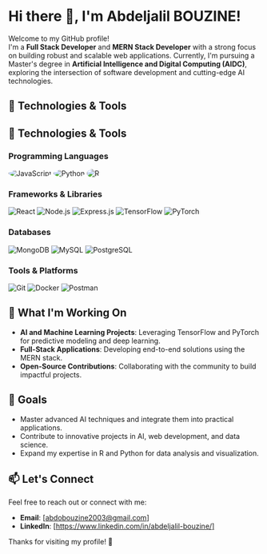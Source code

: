 # Hi there 👋, I'm Abdeljalil BOUZINE!

Welcome to my GitHub profile!  
I'm a **Full Stack Developer** and **MERN Stack Developer** with a strong focus on building robust and scalable web applications. Currently, I'm pursuing a Master's degree in **Artificial Intelligence and Digital Computing (AIDC)**, exploring the intersection of software development and cutting-edge AI technologies.  

## 🔧 Technologies & Tools  

## 🔧 Technologies & Tools  

### Programming Languages  
<p align="left">
  <img src="https://img.shields.io/badge/JavaScript-20232A?style=for-the-badge&logo=javascript&logoColor=F7DF1E&logoWidth=20&labelColor=000000&borderRadius=20" alt="JavaScript" style="border-radius:50%;" />
  <img src="https://img.shields.io/badge/Python-3776AB?style=for-the-badge&logo=python&logoColor=ffdd54&borderRadius=20" alt="Python" style="border-radius:50%;" />
  <img src="https://img.shields.io/badge/R-276DC3?style=for-the-badge&logo=r&logoColor=white&borderRadius=20" alt="R" style="border-radius:50%;" />
</p>

### Frameworks & Libraries  
<p align="left">
  <img src="https://img.shields.io/badge/React-20232A?style=for-the-badge&logo=react&logoColor=61DAFB&borderRadius=20" alt="React" />
  <img src="https://img.shields.io/badge/Node.js-339933?style=for-the-badge&logo=nodedotjs&logoColor=white&borderRadius=20" alt="Node.js" />
  <img src="https://img.shields.io/badge/Express.js-000000?style=for-the-badge&logo=express&logoColor=white&borderRadius=20" alt="Express.js" />
  <img src="https://img.shields.io/badge/TensorFlow-FF6F00?style=for-the-badge&logo=tensorflow&logoColor=white&borderRadius=20" alt="TensorFlow" />
  <img src="https://img.shields.io/badge/PyTorch-EE4C2C?style=for-the-badge&logo=pytorch&logoColor=white&borderRadius=20" alt="PyTorch" />
</p>

### Databases  
<p align="left">
  <img src="https://img.shields.io/badge/MongoDB-4EA94B?style=for-the-badge&logo=mongodb&logoColor=white&borderRadius=20" alt="MongoDB" />
  <img src="https://img.shields.io/badge/MySQL-4479A1?style=for-the-badge&logo=mysql&logoColor=white&borderRadius=20" alt="MySQL" />
  <img src="https://img.shields.io/badge/PostgreSQL-336791?style=for-the-badge&logo=postgresql&logoColor=white&borderRadius=20" alt="PostgreSQL" />
</p>

### Tools & Platforms  
<p align="left">
  <img src="https://img.shields.io/badge/Git-F05032?style=for-the-badge&logo=git&logoColor=white&borderRadius=20" alt="Git" />
  <img src="https://img.shields.io/badge/Docker-2496ED?style=for-the-badge&logo=docker&logoColor=white&borderRadius=20" alt="Docker" />
  <img src="https://img.shields.io/badge/Postman-FF6C37?style=for-the-badge&logo=postman&logoColor=white&borderRadius=20" alt="Postman" />
</p>


## 🌟 What I'm Working On  
- **AI and Machine Learning Projects**: Leveraging TensorFlow and PyTorch for predictive modeling and deep learning.  
- **Full-Stack Applications**: Developing end-to-end solutions using the MERN stack.  
- **Open-Source Contributions**: Collaborating with the community to build impactful projects.  

## 🚀 Goals  
- Master advanced AI techniques and integrate them into practical applications.  
- Contribute to innovative projects in AI, web development, and data science.  
- Expand my expertise in R and Python for data analysis and visualization.  

## 📫 Let's Connect  
Feel free to reach out or connect with me:  
- **Email**: [abdobouzine2003@gmail.com]  
- **LinkedIn**: [https://www.linkedin.com/in/abdeljalil-bouzine/] 


Thanks for visiting my profile! 🌟
